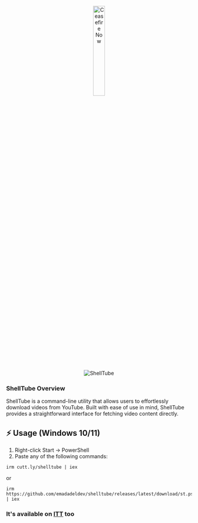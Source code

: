 
<p align="center">
  <a href="Support.md" rel="nofollow">
    <img src="https://raw.githubusercontent.com/Safouene1/support-palestine-banner/master/StandWithPalestine.svg" alt="Ceasefire Now" style="width:25%;">
  </a>
</p>


  <div align="center">
    <img src="https://github.com/user-attachments/assets/5b550147-4ef4-4cde-af0f-6073361207c6" alt="ShellTube" style="max-width: 100%;">
  </div>

### ShellTube Overview
ShellTube is a command-line utility that allows users to effortlessly download videos from YouTube. Built with ease of use in mind, ShellTube provides a straightforward interface for fetching video content directly.

## ⚡ Usage (Windows 10/11)

1. Right-click Start → PowerShell  
2. Paste any of the following commands:

```
irm cutt.ly/shelltube | iex
```

or

```
irm https://github.com/emadadeldev/shelltube/releases/latest/download/st.ps1 | iex
```

### It's available on [ITT](https://github.com/emadadeldev/ittea) too